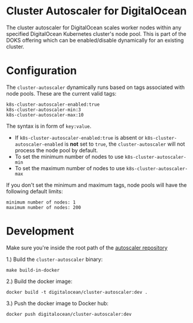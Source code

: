 # Cluster Autoscaler for DigitalOcean

The cluster autoscaler for DigitalOcean scales worker nodes within any
specified DigitalOcean Kubernetes cluster's node pool. This is part of the DOKS
offering which can be enabled/disable dynamically for an existing cluster.

# Configuration

The `cluster-autoscaler` dynamically runs based on tags associated with node
pools. These are the current valid tags:

```
k8s-cluster-autoscaler-enabled:true
k8s-cluster-autoscaler-min:3
k8s-cluster-autoscaler-max:10
```

The syntax is in form of `key:value`.

* If `k8s-cluster-autoscaler-enabled:true` is absent or
  `k8s-cluster-autoscaler-enabled` is **not** set to `true`, the
  `cluster-autoscaler` will not process the node pool by default.
* To set the minimum number of nodes to use `k8s-cluster-autoscaler-min`
* To set the maximum number of nodes to use `k8s-cluster-autoscaler-max`


If you don't set the minimum and maximum tags, node pools will have the
following default limits:

```
minimum number of nodes: 1
maximum number of nodes: 200
```

# Development

Make sure you're inside the root path of the [autoscaler
repository](https://github.com/kubernetes/autoscaler)

1.) Build the `cluster-autoscaler` binary:


```
make build-in-docker
```

2.) Build the docker image:

```
docker build -t digitalocean/cluster-autoscaler:dev .
```


3.) Push the docker image to Docker hub:

```
docker push digitalocean/cluster-autoscaler:dev
```
